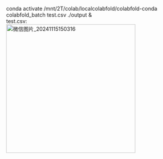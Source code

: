  conda activate /mnt/2T/colab/localcolabfold/colabfold-conda  
colabfold_batch test.csv ./output &   
test.csv:  
 <img width="347" alt="微信图片_20241115150316" src="https://github.com/user-attachments/assets/48b8b497-a1c8-429e-afbb-5b22f713aa29">


 
